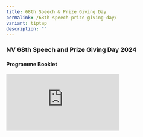 ```yaml
---
title: 68th Speech & Prize Giving Day
permalink: /68th-speech-prize-giving-day/
variant: tiptap
description: ""
---
```

<h3>NV 68th Speech and Prize Giving Day 2024</h3>
<p></p>
<h4><strong>Programme Booklet</strong></h4>
<div class="iframe-wrapper">
<iframe allowfullscreen="true" frameborder="0" src="https://docs.google.com/presentation/d/e/2PACX-1vSx4_g1PtAIdip2YusWZEmzHLqsr_xYxvpHc0f7sOEVMFmQPBVr0GvPWRYV_myNQSeSsIYkVXMFkX8J/embed?start=true&amp;loop=true&amp;delayms=15000"></iframe>
</div>
<p></p>